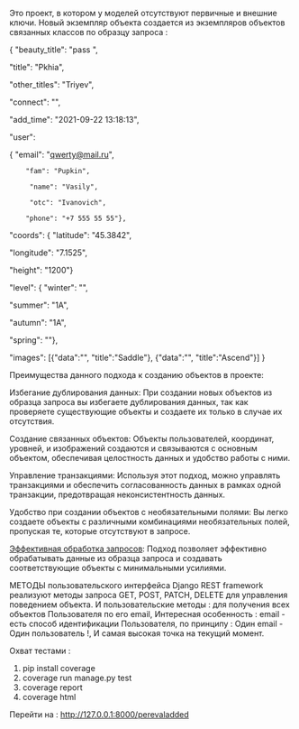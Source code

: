 
Это проект, в котором у моделей отсутствуют первичные и внешние ключи. Новый экземпляр объекта создается из экземпляров объектов связанных классов по образцу запроса :

{
  "beauty_title": "pass ",
  
  "title": "Pkhia",
  
  "other_titles": "Triyev",
  
  "connect": "",
 
  "add_time": "2021-09-22 13:18:13",
  
  "user": 
  
  {
  "email": "qwerty@mail.ru", 
  
        "fam": "Pupkin",
	
		 "name": "Vasily",
   
		 "otc": "Ivanovich",
   
        "phone": "+7 555 55 55"}, 
 
   "coords":
   {
  "latitude": "45.3842",
  
  "longitude": "7.1525",
  
  "height": "1200"}
 
 
  "level":
  {
  "winter": "", 
  
  "summer": "1А",
  
  "autumn": "1А",
  
  "spring": ""},
 
   "images": [{"data":"<img1>", "title":"Saddle"}, {"data":"<img2>", "title":"Ascend"}]
}

Преимущества данного подхода к созданию объектов в проекте:

Избегание дублирования данных: При создании новых объектов из образца запроса вы избегаете дублирования данных, так как проверяете существующие объекты и создаете их только в случае их отсутствия.

Создание связанных объектов: Объекты пользователей, координат, уровней, и изображений создаются и связываются с основным объектом, обеспечивая целостность данных и удобство работы с ними.

Управление транзакциями: Используя этот подход, можно управлять транзакциями и обеспечить согласованность данных в рамках одной транзакции, предотвращая неконсистентность данных.

Удобство при создании объектов с необязательными полями: Вы легко создаете объекты с различными комбинациями необязательных полей, пропуская те, которые отсутствуют в запросе.

<u>Эффективная обработка запросов</u>: Подход позволяет эффективно обрабатывать данные из образца запроса и создавать соответствующие объекты с минимальными усилиями.

МЕТОДЫ пользовательского интерфейса Django REST framework реализуют методы запроса GET, POST, PATCH, DELETE для управления поведением объекта.
И пользовательские методы : для получения всех объектов Пользователя по его email, Интересная особенность : email - есть способ идентификации Пользователя, по принципу : Один email - Один пользователь !, И самая высокая точка на текущий момент.

Охват тестами : 
1. pip install coverage
2. coverage run manage.py test
3. coverage report
4. coverage html

Перейти на : http://127.0.0.1:8000/perevaladded
